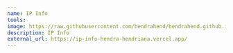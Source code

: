 ```yaml
---
name: IP Info
tools: 
image: https://raw.githubusercontent.com/hendrahend/hendrahend.github.io/main/images/project4.png
description: IP Info
external_url: https://ip-info-hendra-hendriana.vercel.app/
---
```

